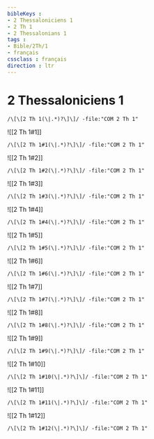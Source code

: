 ```yaml
---
bibleKeys : 
- 2 Thessaloniciens 1
- 2 Th 1
- 2 Thessalonians 1
tags : 
- Bible/2Th/1
- français
cssclass : français
direction : ltr
---
```


# 2 Thessaloniciens 1

```query
/\[\[2 Th 1(\|.*)?\]\]/ -file:"COM 2 Th 1"
```



![[2 Th 1#1]]

```query
/\[\[2 Th 1#1(\|.*)?\]\]/ -file:"COM 2 Th 1"
```

![[2 Th 1#2]]

```query
/\[\[2 Th 1#2(\|.*)?\]\]/ -file:"COM 2 Th 1"
```

![[2 Th 1#3]]

```query
/\[\[2 Th 1#3(\|.*)?\]\]/ -file:"COM 2 Th 1"
```

![[2 Th 1#4]]

```query
/\[\[2 Th 1#4(\|.*)?\]\]/ -file:"COM 2 Th 1"
```

![[2 Th 1#5]]

```query
/\[\[2 Th 1#5(\|.*)?\]\]/ -file:"COM 2 Th 1"
```

![[2 Th 1#6]]

```query
/\[\[2 Th 1#6(\|.*)?\]\]/ -file:"COM 2 Th 1"
```

![[2 Th 1#7]]

```query
/\[\[2 Th 1#7(\|.*)?\]\]/ -file:"COM 2 Th 1"
```

![[2 Th 1#8]]

```query
/\[\[2 Th 1#8(\|.*)?\]\]/ -file:"COM 2 Th 1"
```

![[2 Th 1#9]]

```query
/\[\[2 Th 1#9(\|.*)?\]\]/ -file:"COM 2 Th 1"
```

![[2 Th 1#10]]

```query
/\[\[2 Th 1#10(\|.*)?\]\]/ -file:"COM 2 Th 1"
```

![[2 Th 1#11]]

```query
/\[\[2 Th 1#11(\|.*)?\]\]/ -file:"COM 2 Th 1"
```

![[2 Th 1#12]]

```query
/\[\[2 Th 1#12(\|.*)?\]\]/ -file:"COM 2 Th 1"
```

